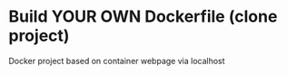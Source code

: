 # Build YOUR OWN Dockerfile (clone project)
 Docker project based on container webpage via localhost 
